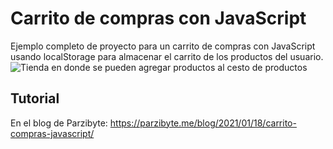 # Carrito de compras con JavaScript
Ejemplo completo de proyecto para un carrito de compras con JavaScript usando localStorage para almacenar el carrito de los productos del usuario.
![Tienda en donde se pueden agregar productos al cesto de productos](https://parzibyte.me/blog/wp-content/uploads/2021/01/Tienda-Lista-de-productos-para-agregar-al-carrito-de-compras-con-JavaScript.png)

## Tutorial
En el blog de Parzibyte: https://parzibyte.me/blog/2021/01/18/carrito-compras-javascript/
